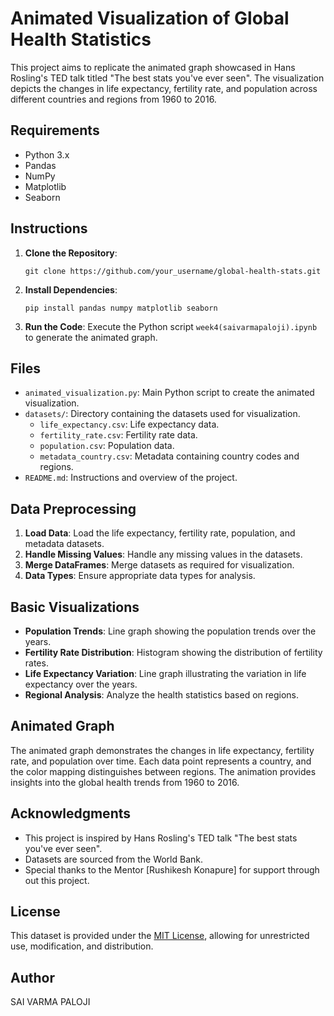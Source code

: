 # Animated Visualization of Global Health Statistics

This project aims to replicate the animated graph showcased in Hans Rosling's TED talk titled "The best stats you've ever seen". The visualization depicts the changes in life expectancy, fertility rate, and population across different countries and regions from 1960 to 2016. 

## Requirements
- Python 3.x
- Pandas
- NumPy
- Matplotlib
- Seaborn

## Instructions
1. **Clone the Repository**: 
   ```
   git clone https://github.com/your_username/global-health-stats.git
   ```
2. **Install Dependencies**: 
   ```
   pip install pandas numpy matplotlib seaborn
   ```
3. **Run the Code**: 
   Execute the Python script `week4(saivarmapaloji).ipynb` to generate the animated graph.

## Files
- `animated_visualization.py`: Main Python script to create the animated visualization.
- `datasets/`: Directory containing the datasets used for visualization.
  - `life_expectancy.csv`: Life expectancy data.
  - `fertility_rate.csv`: Fertility rate data.
  - `population.csv`: Population data.
  - `metadata_country.csv`: Metadata containing country codes and regions.
- `README.md`: Instructions and overview of the project.

## Data Preprocessing
1. **Load Data**: Load the life expectancy, fertility rate, population, and metadata datasets.
2. **Handle Missing Values**: Handle any missing values in the datasets.
3. **Merge DataFrames**: Merge datasets as required for visualization.
4. **Data Types**: Ensure appropriate data types for analysis.

## Basic Visualizations
- **Population Trends**: Line graph showing the population trends over the years.
- **Fertility Rate Distribution**: Histogram showing the distribution of fertility rates.
- **Life Expectancy Variation**: Line graph illustrating the variation in life expectancy over the years.
- **Regional Analysis**: Analyze the health statistics based on regions.

## Animated Graph
The animated graph demonstrates the changes in life expectancy, fertility rate, and population over time. Each data point represents a country, and the color mapping distinguishes between regions. The animation provides insights into the global health trends from 1960 to 2016.

## Acknowledgments
- This project is inspired by Hans Rosling's TED talk "The best stats you've ever seen".
- Datasets are sourced from the World Bank.
- Special thanks to the Mentor [Rushikesh Konapure] for support through out this project.

## License
This dataset is provided under the [MIT License](LICENSE), allowing for unrestricted use, modification, and distribution.



## Author
SAI VARMA PALOJI
